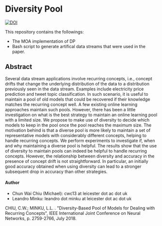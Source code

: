 # Diversity Pool
[![DOI](https://zenodo.org/badge/131856526.svg)](https://zenodo.org/badge/latestdoi/131856526)

This repository contains the followings:
 - The MOA implementation of DP
 - Bash script to generate artifical data streams that were used in the paper.

## Abstract
Several data stream applications involve recurring concepts, i.e., concept drifts that change the underlying distribution of the data to a distribution previously seen in the data stream. Examples include electricity price prediction and tweet topic classification. In such scenario, it is useful to maintain a pool of old models that could be recovered if their knowledge matches the recurring concept well. A few existing online learning approaches maintain such pools. However, there has been a little investigation on what is the best strategy to maintain an online learning pool with a limited size. We propose to make use of diversity to decide which models to keep in the pool once the pool reaches the maximum size. The motivation behind is that a diverse pool is more likely to maintain a set of representative models with considerably different concepts, helping to handle recurring concepts. We perform experiments to investigate if, when and why maintaining a diverse pool is helpful. The results show that the use of diversity to maintain pools can indeed be helpful to handle recurring concepts. However, the relationship between diversity and accuracy in the presence of concept drift is not straightforward. In particular, an initially good accuracy obtained when using diversity can lead to a stronger subsequent drop in accuracy than other strategies.

#### Author
 - Chun Wai Chiu (Michael): cwc13 at leicester dot ac dot uk
 - Leandro Minku: leandro dot minku at leicester dot ac dot uk

CHIU, C.W.; MINKU, L.L. . "Diversity-Based Pool of Models for Dealing with Recurring Concepts", IEEE International Joint Conference on Neural Networks, p. 2759-2766, July 2018.
